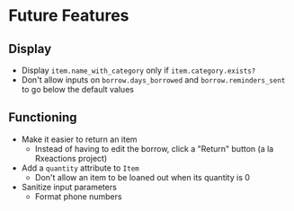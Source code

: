 # Future Features

## Display

- Display `item.name_with_category` only if `item.category.exists?`
- Don't allow inputs on `borrow.days_borrowed` and `borrow.reminders_sent` to go below the default values

## Functioning

- Make it easier to return an item
  - Instead of having to edit the borrow, click a "Return" button (a la Rxeactions project)
- Add a `quantity` attribute to `Item`
  - Don't allow an item to be loaned out when its quantity is 0
- Sanitize input parameters
  - Format phone numbers
